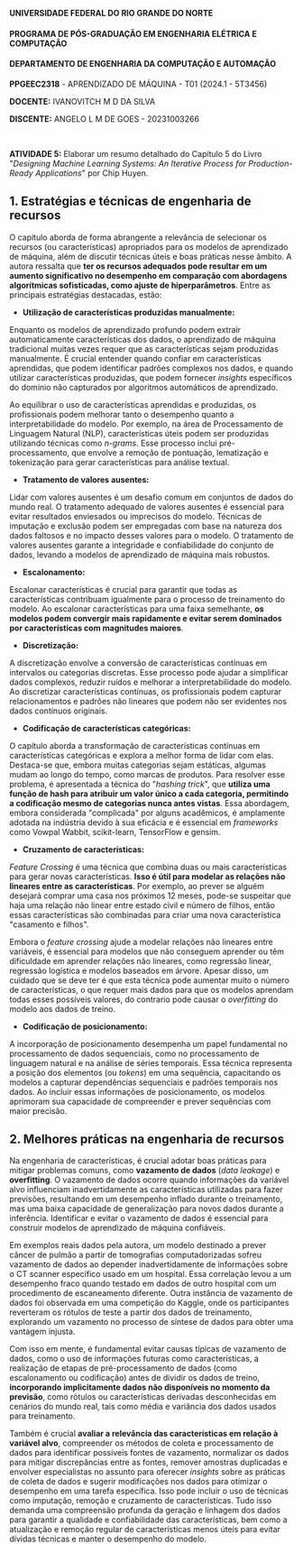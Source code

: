 ﻿
﻿**UNIVERSIDADE FEDERAL DO RIO GRANDE DO NORTE**

#### **PROGRAMA DE PÓS-GRADUAÇÃO EM ENGENHARIA ELÉTRICA E COMPUTAÇÃO**

#### **DEPARTAMENTO DE ENGENHARIA DA COMPUTAÇÃO E AUTOMAÇÃO**

  

**PPGEEC2318** - APRENDIZADO DE MÁQUINA - T01 (2024.1 - 5T3456)

  

**DOCENTE:** IVANOVITCH M D DA SILVA

**DISCENTE:** ANGELO L M DE GOES - 20231003266

  

<br>

  

**ATIVIDADE 5:** Elaborar um resumo detalhado do Capítulo 5 do Livro "*Designing Machine Learning Systems: An Iterative Process for Production-Ready Applications*" por Chip Huyen.


## 1. Estratégias e técnicas de engenharia de recursos

O capítulo aborda de forma abrangente a relevância de selecionar os recursos (ou características) apropriados para os modelos de aprendizado de máquina, além de discutir técnicas úteis e boas práticas nesse âmbito. A autora ressalta que **ter os recursos adequados pode resultar em um aumento significativo no desempenho em comparação com abordagens algorítmicas sofisticadas, como ajuste de hiperparâmetros**. Entre as principais estratégias destacadas, estão:

- **Utilização de características produzidas manualmente:**

Enquanto os modelos de aprendizado profundo podem extrair automaticamente características dos dados, o aprendizado de máquina tradicional muitas vezes requer que as características sejam produzidas manualmente. É crucial entender quando confiar em características aprendidas, que podem identificar padrões complexos nos dados, e quando utilizar características produzidas, que podem fornecer *insights* específicos do domínio não capturados por algoritmos automáticos de aprendizado.

Ao equilibrar o uso de características aprendidas e produzidas, os profissionais podem melhorar tanto o desempenho quanto a interpretabilidade do modelo. Por exemplo, na área de Processamento de Linguagem Natural (NLP), características úteis podem ser produzidas utilizando técnicas como *n-grams*. Esse processo inclui pré-processamento, que envolve a remoção de pontuação, lematização e tokenização para gerar características para análise textual.

- **Tratamento de valores ausentes:**

Lidar com valores ausentes é um desafio comum em conjuntos de dados do mundo real. O tratamento adequado de valores ausentes é essencial para evitar resultados enviesados ou imprecisos do modelo. Técnicas de imputação e exclusão podem ser empregadas com base na natureza dos dados faltosos e no impacto desses valores para o modelo. O tratamento de valores ausentes garante a integridade e confiabilidade do conjunto de dados, levando a modelos de aprendizado de máquina mais robustos.

- **Escalonamento:**

Escalonar características é crucial para garantir que todas as características contribuam igualmente para o processo de treinamento do modelo. Ao escalonar características para uma faixa semelhante, **os modelos podem convergir mais rapidamente e evitar serem dominados por características com magnitudes maiores**.

- **Discretização:**

A discretização envolve a conversão de características contínuas em intervalos ou categorias discretas. Esse processo pode ajudar a simplificar dados complexos, reduzir ruídos e melhorar a interpretabilidade do modelo. Ao discretizar características contínuas, os profissionais podem capturar relacionamentos e padrões não lineares que podem não ser evidentes nos dados contínuos originais.

- **Codificação de características categóricas:**

O capítulo aborda a transformação de características contínuas em características categóricas e explora a melhor forma de lidar com elas. Destaca-se que, embora muitas categorias sejam estáticas, algumas mudam ao longo do tempo, como marcas de produtos. Para resolver esse problema, é apresentada a técnica do "*hashing trick*", que **utiliza uma função de hash para atribuir um valor único a cada categoria, permitindo a codificação mesmo de categorias nunca antes vistas**. Essa abordagem, embora considerada "complicada" por alguns acadêmicos, é amplamente adotada na indústria devido à sua eficácia e é essencial em *frameworks* como Vowpal Wabbit, scikit-learn, TensorFlow e gensim.

- **Cruzamento de características:**

*Feature Crossing* é uma técnica que combina duas ou mais características para gerar novas características. **Isso é útil para modelar as relações não lineares entre as características**. Por exemplo, ao prever se alguém desejará comprar uma casa nos próximos 12 meses, pode-se suspeitar que haja uma relação não linear entre estado civil e número de filhos, então essas características são combinadas para criar uma nova característica "casamento e filhos". 

Embora o *feature crossing* ajude a modelar relações não lineares entre variáveis, é essencial para modelos que não conseguem aprender ou têm dificuldade em aprender relações não lineares, como regressão linear, regressão logística e modelos baseados em árvore.  Apesar disso, um cuidado que se deve ter é que esta técnica pode aumentar muito o número de características, o que requer mais dados para que os modelos aprendam todas esses possíveis valores, do contrario pode causar o *overfitting* do modelo aos dados de treino.

- **Codificação de posicionamento:**

A incorporação de posicionamento desempenha um papel fundamental no processamento de dados sequenciais, como no processamento de linguagem natural e na análise de séries temporais. Essa técnica representa a posição dos elementos (ou *tokens*) em uma sequência, capacitando os modelos a capturar dependências sequenciais e padrões temporais nos dados. Ao incluir essas informações de posicionamento, os modelos aprimoram sua capacidade de compreender e prever sequências com maior precisão.

## 2. Melhores práticas na engenharia de recursos

Na engenharia de características, é crucial adotar boas práticas para mitigar problemas comuns, como **vazamento de dados** (*data leakage*) e **overfitting**. O vazamento de dados ocorre quando informações da variável alvo influenciam inadvertidamente as características utilizadas para fazer previsões, resultando em um desempenho inflado durante o treinamento, mas uma baixa capacidade de generalização para novos dados durante a inferência. Identificar e evitar o vazamento de dados é essencial para construir modelos de aprendizado de máquina confiáveis.

Em exemplos reais dados pela autora, um modelo destinado a prever câncer de pulmão a partir de tomografias computadorizadas sofreu vazamento de dados ao depender inadvertidamente de informações sobre o CT scanner específico usado em um hospital. Essa correlação levou a um desempenho fraco quando testado em dados de outro hospital com um procedimento de escaneamento diferente. Outra instância de vazamento de dados foi observada em uma competição do Kaggle, onde os participantes reverteram os rótulos de teste a partir dos dados de treinamento, explorando um vazamento no processo de síntese de dados para obter uma vantagem injusta.

Com isso em mente, é fundamental evitar causas típicas de vazamento de dados, como o uso de informações futuras como características, a realização de etapas de pré-processamento de dados (como escalonamento ou codificação) antes de dividir os dados de treino, **incorporando implicitamente dados não disponíveis no momento da previsão**, como rótulos ou características derivadas desconhecidas em cenários do mundo real, tais como média e variância dos dados usados para treinamento. 

Também é crucial **avaliar a relevância das características em relação à variável alvo**, compreender os métodos de coleta e processamento de dados para identificar possíveis fontes de vazamento, normalizar os dados para mitigar discrepâncias entre as fontes, remover amostras duplicadas e envolver especialistas no assunto para oferecer *insights* sobre as práticas de coleta de dados e sugerir modificações nos dados para otimizar o desempenho em uma tarefa específica. Isso pode incluir o uso de técnicas como imputação, remoção e cruzamento de características. Tudo isso demanda uma compreensão profunda da geração e linhagem dos dados para garantir a qualidade e confiabilidade das características, bem como a atualização e remoção regular de características menos úteis para evitar dívidas técnicas e manter o desempenho do modelo.
